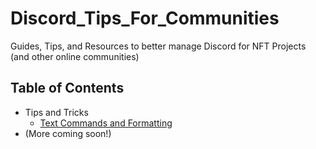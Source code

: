 # Discord_Tips_For_Communities
Guides, Tips, and Resources to better manage Discord for NFT Projects (and other online communities)

## Table of Contents
* Tips and Tricks
    * [Text Commands and Formatting](https://github.com/WaggMe/Discord_Tips_For_Communities/blob/main/Tips-And-Tricks/Text-Samples.md)
* (More coming soon!)
